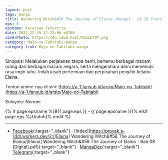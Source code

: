 ```yaml
---
layout: post
tags: manga
title: Wandering Witch&#58 The Journey of Elaina (Manga) - C8 ID Translation
eps: 8
epsname: Kerajaan Celestria
date: 2022-12-25 12:25:00 +0700
coverPhoto: https://cdn.lewd.host/NSILDYOf.png
category: Majo-no-Tabitabi-manga
category-link: Majo-no-Tabitabi-manga
---
```


Sinopsis: Melakukan perjalanan tanpa henti, bertemu berbagai macam orang dari berbagai macam negara, serta mengembara demi memenuhi rasa ingin tahu. Inilah kisah pertemuan dan perpisahan penyihir kelabu Elaina.

Tonton anime-nya di sini: [https://a-1.fansub.id/arsip/Majo-no-Tabitabi](https://a-1.fansub.id/arsip/Majo-no-Tabitabi)

Soloyolo: Noromi

{% if page.epsname %}B{{ page.eps }} - {{ page.epsname }}{% elsif page.eps %}Unduh{% endif %}

---
- [Facebook](https://www.facebook.com/a1fansub/posts/pfbid0TogG1CrGibEBqSoYC9Z9TK2sLPCayxLwCoUqJUqd7jVZhf21z55U2TRJpa7mainWl){:target="_blank"} &middot; [Index](https://proyek.a-1ddl.workers.dev/2:/[Elaina] Wandering Witch&#58 The Journey of Elaina/[Elaina] Wandering Witch&#58 The Journey of Elaina - Bab 08 [Digital].pdf){:target="_blank"} &middot; [MangaDex](https://mangadex.org/chapter/97e33f60-3fc2-46ed-b298-8096c4dcb678){:target="_blank"} &middot; [Telegram](https://t.me/a1fansubweeklies/225){:target="_blank"}